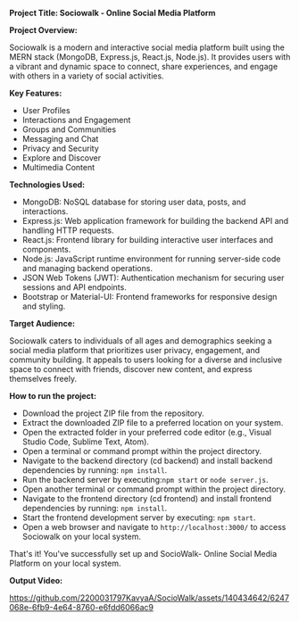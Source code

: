 **Project Title: Sociowalk - Online Social Media Platform**

**Project Overview:**

Sociowalk is a modern and interactive social media platform built using the MERN stack (MongoDB, Express.js, React.js, Node.js). It provides users with a vibrant and dynamic space to connect, share experiences, and engage with others in a variety of social activities.

**Key Features:**

- User Profiles
- Interactions and Engagement
- Groups and Communities
- Messaging and Chat
- Privacy and Security
- Explore and Discover
- Multimedia Content

**Technologies Used:**

- MongoDB: NoSQL database for storing user data, posts, and interactions.
- Express.js: Web application framework for building the backend API and handling HTTP requests.
- React.js: Frontend library for building interactive user interfaces and components.
- Node.js: JavaScript runtime environment for running server-side code and managing backend operations.
- JSON Web Tokens (JWT): Authentication mechanism for securing user sessions and API endpoints.
- Bootstrap or Material-UI: Frontend frameworks for responsive design and styling.

**Target Audience:**

Sociowalk caters to individuals of all ages and demographics seeking a social media platform that prioritizes user privacy, engagement, and community building. It appeals to users looking for a diverse and inclusive space to connect with friends, discover new content, and express themselves freely.

**How to run the project:**

- Download the project ZIP file from the repository.
- Extract the downloaded ZIP file to a preferred location on your system.
- Open the extracted folder in your preferred code editor (e.g., Visual Studio Code, Sublime Text, Atom).
- Open a terminal or command prompt within the project directory.
- Navigate to the backend directory (cd backend) and install backend dependencies by running: `npm install`.
- Run the backend server by executing:`npm start` or `node server.js`.
- Open another terminal or command prompt within the project directory.
- Navigate to the frontend directory (cd frontend) and install frontend dependencies by running: `npm install`.
- Start the frontend development server by executing: `npm start`.
- Open a web browser and navigate to `http://localhost:3000/` to access Sociowalk on your local system.
  
That's it! You've successfully set up and SocioWalk- Online Social Media Platform on your local system.

**Output Video:**

https://github.com/2200031797KavyaA/SocioWalk/assets/140434642/6247068e-6fb9-4e64-8760-e6fdd6066ac9
